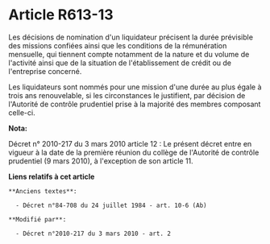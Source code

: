 # Article R613-13

Les décisions de nomination d'un liquidateur précisent la durée prévisible des missions confiées ainsi que les conditions de
la rémunération mensuelle, qui tiennent compte notamment de la nature et du volume de l'activité ainsi que de la situation de
l'établissement de crédit ou de l'entreprise concerné. 

Les liquidateurs sont nommés pour une mission d'une durée au plus égale à trois ans renouvelable, si les circonstances le
justifient, par décision de l'Autorité de contrôle prudentiel prise à la majorité des membres composant celle-ci.

**Nota:**

Décret n° 2010-217 du 3 mars 2010 article 12 : Le présent décret entre en vigueur à la date de la première réunion du collège
de l'Autorité de contrôle prudentiel (9 mars 2010), à l'exception de son article 11.

**Liens relatifs à cet article**

	**Anciens textes**:

	  - Décret n°84-708 du 24 juillet 1984 - art. 10-6 (Ab)

	**Modifié par**:

	  - Décret n°2010-217 du 3 mars 2010 - art. 2

